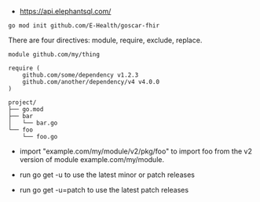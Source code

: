 * https://api.elephantsql.com/

```
go mod init github.com/E-Health/goscar-fhir

```

There are four directives: module, require, exclude, replace.

```
module github.com/my/thing

require (
    github.com/some/dependency v1.2.3
    github.com/another/dependency/v4 v4.0.0
)
```

```
project/
├── go.mod
├── bar
│   └── bar.go
└── foo
    └── foo.go
```

* import "example.com/my/module/v2/pkg/foo" to import foo from the v2 version of module example.com/my/module.



* run go get -u to use the latest minor or patch releases
* run go get -u=patch to use the latest patch releases

